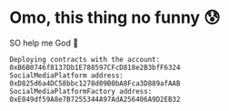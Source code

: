 # Omo, this thing no funny 😰

SO help me God 🙏

```shell
Deploying contracts with the account: 0xB6B0746f8137Db1E788597CFcD818e2B3bfF6324
SocialMediaPlatform address: 0xD825d6a4DC58bbc1278d09B0bA8Fca3D889afAAB
SocialMediaPlatformFactory address: 0xE049df59A8e7B7255344A97AdA256406A9D2EB32
```
